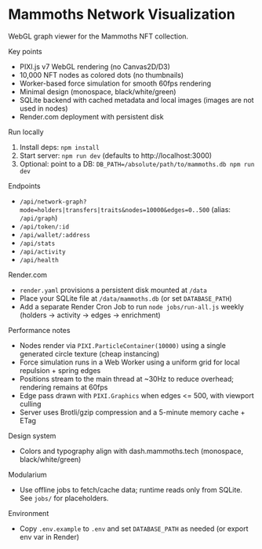 Mammoths Network Visualization
=============================

WebGL graph viewer for the Mammoths NFT collection.

Key points
- PIXI.js v7 WebGL rendering (no Canvas2D/D3)
- 10,000 NFT nodes as colored dots (no thumbnails)
- Worker-based force simulation for smooth 60fps rendering
- Minimal design (monospace, black/white/green)
- SQLite backend with cached metadata and local images (images are not used in nodes)
- Render.com deployment with persistent disk

Run locally
1. Install deps: `npm install`
2. Start server: `npm run dev` (defaults to http://localhost:3000)
3. Optional: point to a DB: `DB_PATH=/absolute/path/to/mammoths.db npm run dev`

Endpoints
- `/api/network-graph?mode=holders|transfers|traits&nodes=10000&edges=0..500` (alias: `/api/graph`)
- `/api/token/:id`
- `/api/wallet/:address`
- `/api/stats`
- `/api/activity`
- `/api/health`

Render.com
- `render.yaml` provisions a persistent disk mounted at `/data`
- Place your SQLite file at `/data/mammoths.db` (or set `DATABASE_PATH`)
- Add a separate Render Cron Job to run `node jobs/run-all.js` weekly (holders → activity → edges → enrichment)

Performance notes
- Nodes render via `PIXI.ParticleContainer(10000)` using a single generated circle texture (cheap instancing)
- Force simulation runs in a Web Worker using a uniform grid for local repulsion + spring edges
- Positions stream to the main thread at ~30Hz to reduce overhead; rendering remains at 60fps
- Edge pass drawn with `PIXI.Graphics` when edges <= 500, with viewport culling
- Server uses Brotli/gzip compression and a 5-minute memory cache + ETag

Design system
- Colors and typography align with dash.mammoths.tech (monospace, black/white/green)

Modularium
- Use offline jobs to fetch/cache data; runtime reads only from SQLite. See `jobs/` for placeholders.

Environment
- Copy `.env.example` to `.env` and set `DATABASE_PATH` as needed (or export env var in Render)

